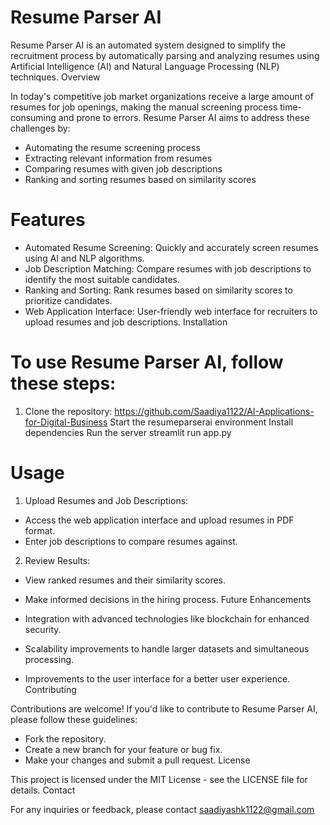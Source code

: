 # Resume Parser AI

Resume Parser AI is an automated system designed to simplify the recruitment process by automatically parsing and analyzing resumes using Artificial Intelligence (AI) and Natural Language Processing (NLP) techniques.
Overview

In today's competitive job market organizations receive a large amount of resumes for job openings, making the manual screening process time-consuming and prone to errors. Resume Parser AI aims to address these challenges by:
* Automating the resume screening process
* Extracting relevant information from resumes
* Comparing resumes with given job descriptions
* Ranking and sorting resumes based on similarity scores

# Features

* Automated Resume Screening: Quickly and accurately screen resumes using AI and NLP algorithms.
* Job Description Matching: Compare resumes with job descriptions to identify the most suitable candidates.
* Ranking and Sorting: Rank resumes based on similarity scores to prioritize candidates.
* Web Application Interface: User-friendly web interface for recruiters to upload resumes and job descriptions.
Installation

# To use Resume Parser AI, follow these steps:
1. Clone the repository:
https://github.com/Saadiya1122/AI-Applications-for-Digital-Business
Start the resumeparserai environment Install dependencies
Run the server
streamlit run app.py

# Usage

1. Upload Resumes and Job Descriptions:
* Access the web application interface and upload resumes in PDF format.
* Enter job descriptions to compare resumes against.
2. Review Results:
* View ranked resumes and their similarity scores.
* Make informed decisions in the hiring process.
Future Enhancements

* Integration with advanced technologies like blockchain for enhanced security.
* Scalability improvements to handle larger datasets and simultaneous processing.
* Improvements to the user interface for a better user experience.
Contributing

Contributions are welcome! If you'd like to contribute to Resume Parser AI, please follow these guidelines:
* Fork the repository.
* Create a new branch for your feature or bug fix.
* Make your changes and submit a pull request.
License

This project is licensed under the MIT License - see the LICENSE file for details.
Contact

For any inquiries or feedback, please contact saadiyashk1122@gmail.com
